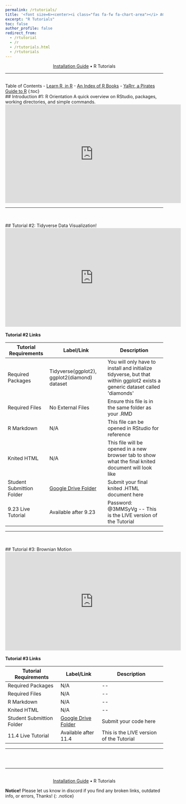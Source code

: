 ```yaml
---
permalink: /rtutorials/
title: '<font size=6><center><i class="fas fa-fw fa-chart-area"></i> ACE Scholars R Tutorial Portal</center></font>'
excerpt: "R Tutorials"
toc: false
author_profile: false
redirect_from: 
  - /rtutorial
  - /r
  - /rtutorials.html
  - /rtutorials
---
```

<center><a href="https://zacharycompton.github.io/installation/">Installation Guide</a> • R Tutorials </center>
<hr>
<br>
<i class="fas fa-fw fa-list"></i> Table of Contents
- <a href="https://swirlstats.com/students.html" target="_blank">Learn R, in R</a>
- <a href="https://www.bigbookofr.com/" target="_blank">An Index of R Books</a>
- <a href="https://bookdown.org/ndphillips/YaRrr/" target="_blank">YaRrr, a Pirates Guide to R</a>
{:toc}

<br>
<!-- COPY FROM HERE ########################################### -->
<a name="rintro1"><a/>
## <i class="fas fa-fw fa-user"></i> Introduction #1: R Orientation
A quick overview on RStudio, packages, working directories, and simple commands.			
<iframe width="560" height="315" src="https://www.youtube.com/embed/LxnmrknUTv8" title="YouTube video player" frameborder="0" allow="accelerometer; autoplay; clipboard-write; encrypted-media; gyroscope; picture-in-picture" allowfullscreen></iframe>
<hr>
<br>
<br>
<!-- ######################################################## TO HERE -->
<!-- COPY FROM HERE ########################################### -->
<!-- This tutorial was scuffed during the live tutorial and needs to be rerecorded
<a name="rtutorial1"><a/>
## <i class="fas fa-fw fa-laptop-code"></i> Tutorial #1: Coming Soon!
			

<br>
<b>Tutorial #1 Links</b>

| Tutorial Requirements  | Label/Link	 | Description |
| -------- | ------ | ------ |
| Required Packages |  | Ensure these packages are installed and initialized using install.packages() and library() functions in your .RMD within RStudio |
| Required Files | <a href="" target="_blank"></a> | Ensure this file is in the same folder as your .RMD |
| R Markdown | <a href="" target="_blank"></a>	| This file can be opened in RStudio for reference |
| Knited HTML |	<a href="" target="_blank"></a> | This file will be opened in a new browser tab to show what the final knited document will look like |
| Student Submittion Folder | <a href="https://drive.google.com/drive/folders/1d6VtGu1zCdrKInzRAUAagl8vsfRB8Ofc?usp=sharing" target="_blank">Google Drive Folder</a>	| Submit your final knited .HTML document here |

<hr>
<br>
<br> 
-->
<!-- ######################################################## TO HERE -->
<!-- ######################################################## TO HERE -->
<!-- COPY FROM HERE ########################################### -->
<a name="rtutorial2"><a/>
## <i class="fas fa-fw fa-laptop-code"></i> Tutorial #2: Tidyverse Data Visualization!
			
<center><iframe width="560" height="315" src="https://www.youtube.com/embed/qcqpOckeXTs" title="YouTube video player" frameborder="0" allow="accelerometer; autoplay; clipboard-write; encrypted-media; gyroscope; picture-in-picture" allowfullscreen></iframe></center>
<br>
<b>Tutorial #2 Links</b>

| Tutorial Requirements  | Label/Link	 | Description |
| -------- | ------ | ------ |
| Required Packages | Tidyverse(ggplot2), ggplot2(diamond) dataset | You will only have to install and initialize tidyverse, but that within ggplot2 exists a generic dataset called 'diamonds' |
| Required Files | No External Files <a href="" target="_blank"></a> | Ensure this file is in the same folder as your .RMD |
| R Markdown | N/A <a href="" target="_blank"></a>	| This file can be opened in RStudio for reference |
| Knited HTML |	N/A <a href="" target="_blank"></a> | This file will be opened in a new browser tab to show what the final knited document will look like |
| Student Submittion Folder | <a href="https://drive.google.com/drive/folders/1daKOoXTDjoMi2uHzHHUCuidjDDbnrsjj" target="_blank">Google Drive Folder</a>	| Submit your final knited .HTML document here |
| 9.23 Live Tutorial | Available after 9.23 <a href="https://asu.zoom.us/rec/share/DMGmmgrWIAYO2W5vk9dzbHqu8HVStnmn6yK-tdfAFbqqUxS6_e4pNwyI-KCDwpdR.BG2FumdXi3EpCeKg" target="_blank"></a> | Password: @3MMSyVg -- This is the LIVE version of the Tutorial|

<hr>
<br>
<br>
<!-- ######################################################## TO HERE -->
<!-- COPY FROM HERE ########################################### -->
<a name="rtutorial3"><a/>
## <i class="fas fa-fw fa-laptop-code"></i> Tutorial #3: Brownian Motion
			
<center><iframe width="560" height="315" src="https://www.youtube.com/embed/LdFk6615l9M" title="YouTube video player" frameborder="0" allow="accelerometer; autoplay; clipboard-write; encrypted-media; gyroscope; picture-in-picture" allowfullscreen></iframe></center>
<br>
<b>Tutorial #3 Links</b>

| Tutorial Requirements  | Label/Link	 | Description |
| -------- | ------ | ------ |
| Required Packages | N/A | -- |
| Required Files | N/A | -- |
| R Markdown | N/A	| -- |
| Knited HTML |	N/A | -- |
| Student Submittion Folder | <a href="https://drive.google.com/drive/folders/1FhVemjGcEtFza9boEymPBgTPaI4lGT9-" target="_blank">Google Drive Folder</a>	| Submit your code here |
| 11.4 Live Tutorial | Available after 11.4 <a href="" target="_blank"></a> | This is the LIVE version of the Tutorial|

<hr>
<br>
<br>
<!-- ######################################################## TO HERE -->


<hr>
<br>
<center><a href="https://zacharycompton.github.io/installation/">Installation Guide</a> • R Tutorials </center>

**Notice!** Please let us know in discord if you find any broken links, outdated info, or errors, Thanks!
{: .notice}